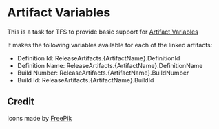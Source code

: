 # Artifact Variables

This is a task for TFS to provide basic support for [Artifact Variables](https://www.visualstudio.com/en-us/docs/release/author-release-definition/understanding-artifacts#artifact-variables)

It makes the following variables available for each of the linked artifacts:

- Definition Id: ReleaseArtifacts.{ArtifactName}.DefinitionId
- Definition Name: ReleaseArtifacts.{ArtifactName}.DefinitionName
- Build Number: ReleaseArtifacts.{ArtifactName}.BuildNumber
- Build Id: ReleaseArtifacts.{ArtifactName}.BuildId

## Credit

Icons made by [FreePik](http://www.freepik.com/)
